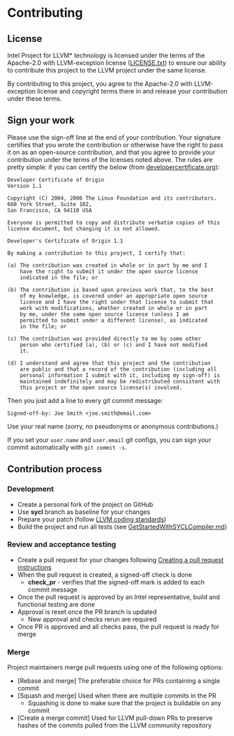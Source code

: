 # Contributing

## License
Intel Project for LLVM* technology is licensed under the terms of the
Apache-2.0 with LLVM-exception license ([LICENSE.txt](llvm/LICENSE.TXT))
to ensure our ability to contribute this project to the LLVM project
under the same license.

By contributing to this project, you agree to the Apache-2.0 with
LLVM-exception license and copyright terms there in and release your
contribution under these terms.

## Sign your work
Please use the sign-off line at the end of your contribution. Your
signature certifies that you wrote the contribution or otherwise have
the right to pass it on as an open-source contribution, and that you
agree to provide your contribution under the terms of the licenses
noted above. The rules are pretty simple: if you can certify the
below (from [developercertificate.org](http://developercertificate.org)):

```
Developer Certificate of Origin
Version 1.1

Copyright (C) 2004, 2006 The Linux Foundation and its contributors.
660 York Street, Suite 102,
San Francisco, CA 94110 USA

Everyone is permitted to copy and distribute verbatim copies of this
license document, but changing it is not allowed.

Developer's Certificate of Origin 1.1

By making a contribution to this project, I certify that:

(a) The contribution was created in whole or in part by me and I
    have the right to submit it under the open source license
    indicated in the file; or

(b) The contribution is based upon previous work that, to the best
    of my knowledge, is covered under an appropriate open source
    license and I have the right under that license to submit that
    work with modifications, whether created in whole or in part
    by me, under the same open source license (unless I am
    permitted to submit under a different license), as indicated
    in the file; or

(c) The contribution was provided directly to me by some other
    person who certified (a), (b) or (c) and I have not modified
    it.

(d) I understand and agree that this project and the contribution
    are public and that a record of the contribution (including all
    personal information I submit with it, including my sign-off) is
    maintained indefinitely and may be redistributed consistent with
    this project or the open source license(s) involved.
```

Then you just add a line to every git commit message:

    Signed-off-by: Joe Smith <joe.smith@email.com>

Use your real name (sorry, no pseudonyms or anonymous contributions.)

If you set your `user.name` and `user.email` git configs, you can sign your
commit automatically with `git commit -s`.

## Contribution process

### Development

- Create a personal fork of the project on GitHub
- Use **sycl** branch as baseline for your changes
- Prepare your patch (follow
  [LLVM coding standards](https://llvm.org/docs/CodingStandards.html))
- Build the project and run all tests (see
[GetStartedWithSYCLCompiler.md](sycl/doc/GetStartedWithSYCLCompiler.md))

### Review and acceptance testing

- Create a pull request for your changes following [Creating a pull request
instructions](https://help.github.com/articles/creating-a-pull-request/)
- When the pull request is created, a signed-off check is done
  - **check_pr** - verifies that the signed-off mark is added to each commit
  message
- Once the pull request is approved by an Intel representative, build and
functional testing are done
- Approval is reset once the PR branch is updated
  - New approval and checks rerun are required
- Once PR is approved and all checks pass, the pull request is ready for merge

### Merge

Project maintainers merge pull requests using one of the following options:
- [Rebase and merge] The preferable choice for PRs containing a single commit
- [Squash and merge] Used when there are multiple commits in the PR
  - Squashing is done to make sure that the project is buildable on any commit
- [Create a merge commit] Used for LLVM pull-down PRs to preserve hashes of the
commits pulled from the LLVM community repository